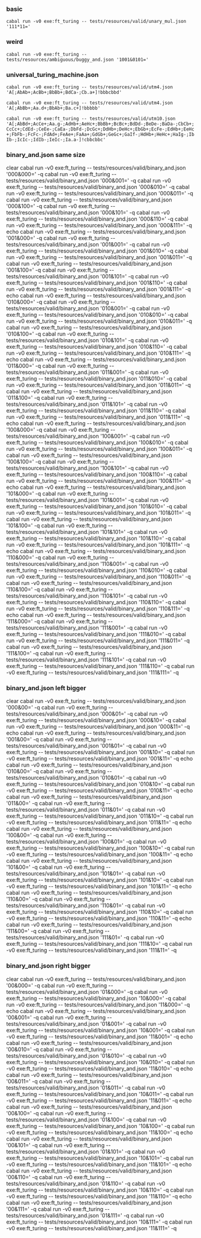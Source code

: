 ### basic

`cabal run -v0 exe:ft_turing -- tests/resources/valid/unary_mul.json '111*11='`

### weird

`cabal run -v0 exe:ft_turing -- tests/resources/ambiguous/buggy_and.json '1001&0101='`

### universal_turing_machine.json

`cabal run -v0 exe:ft_turing -- tests/resources/valid/utm4.json 'A[;AbAb+;AcBb+;BbBb+;BdCa-;Cb.a+]!bbbcbbd'`

`cabal run -v0 exe:ft_turing -- tests/resources/valid/utm4.json 'A[;AbBb+;Aa.d+;BbAb+;Ba.c+]!bbbbb'`

`cabal run -v0 exe:ft_turing -- tests/resources/valid/utm10.json 'A[;AbBd+;AcCe+;Aa.g-;AdHb+;AeHc+;BbBb+;BcBc+;BdDd-;BeDe-;BaDa-;CbCb+;CcCc+;CdEd-;CeEe-;CaEa-;DbFd-;DcGc+;DdHb+;DeHc+;EbGb+;EcFe-;EdHb+;EeHc+;FbFb-;FcFc-;FdAd+;FeAe+;FaAa+;GdGb+;GeGc+;GaIf-;HdHb+;HeHc+;HaIg-;IbIb-;IcIc-;IdIb-;IeIc-;Ia.a-]!cbbcbbc'`

### binary_and.json same size

clear
cabal run -v0 exe:ft_turing -- tests/resources/valid/binary_and.json '000&000=' -q
cabal run -v0 exe:ft_turing -- tests/resources/valid/binary_and.json '000&001=' -q
cabal run -v0 exe:ft_turing -- tests/resources/valid/binary_and.json '000&010=' -q
cabal run -v0 exe:ft_turing -- tests/resources/valid/binary_and.json '000&011=' -q
cabal run -v0 exe:ft_turing -- tests/resources/valid/binary_and.json '000&100=' -q
cabal run -v0 exe:ft_turing -- tests/resources/valid/binary_and.json '000&101=' -q
cabal run -v0 exe:ft_turing -- tests/resources/valid/binary_and.json '000&110=' -q
cabal run -v0 exe:ft_turing -- tests/resources/valid/binary_and.json '000&111=' -q
echo
cabal run -v0 exe:ft_turing -- tests/resources/valid/binary_and.json '001&000=' -q
cabal run -v0 exe:ft_turing -- tests/resources/valid/binary_and.json '001&001=' -q
cabal run -v0 exe:ft_turing -- tests/resources/valid/binary_and.json '001&010=' -q
cabal run -v0 exe:ft_turing -- tests/resources/valid/binary_and.json '001&011=' -q
cabal run -v0 exe:ft_turing -- tests/resources/valid/binary_and.json '001&100=' -q
cabal run -v0 exe:ft_turing -- tests/resources/valid/binary_and.json '001&101=' -q
cabal run -v0 exe:ft_turing -- tests/resources/valid/binary_and.json '001&110=' -q
cabal run -v0 exe:ft_turing -- tests/resources/valid/binary_and.json '001&111=' -q
echo
cabal run -v0 exe:ft_turing -- tests/resources/valid/binary_and.json '010&000=' -q
cabal run -v0 exe:ft_turing -- tests/resources/valid/binary_and.json '010&001=' -q
cabal run -v0 exe:ft_turing -- tests/resources/valid/binary_and.json '010&010=' -q
cabal run -v0 exe:ft_turing -- tests/resources/valid/binary_and.json '010&011=' -q
cabal run -v0 exe:ft_turing -- tests/resources/valid/binary_and.json '010&100=' -q
cabal run -v0 exe:ft_turing -- tests/resources/valid/binary_and.json '010&101=' -q
cabal run -v0 exe:ft_turing -- tests/resources/valid/binary_and.json '010&110=' -q
cabal run -v0 exe:ft_turing -- tests/resources/valid/binary_and.json '010&111=' -q
echo
cabal run -v0 exe:ft_turing -- tests/resources/valid/binary_and.json '011&000=' -q
cabal run -v0 exe:ft_turing -- tests/resources/valid/binary_and.json '011&001=' -q
cabal run -v0 exe:ft_turing -- tests/resources/valid/binary_and.json '011&010=' -q
cabal run -v0 exe:ft_turing -- tests/resources/valid/binary_and.json '011&011=' -q
cabal run -v0 exe:ft_turing -- tests/resources/valid/binary_and.json '011&100=' -q
cabal run -v0 exe:ft_turing -- tests/resources/valid/binary_and.json '011&101=' -q
cabal run -v0 exe:ft_turing -- tests/resources/valid/binary_and.json '011&110=' -q
cabal run -v0 exe:ft_turing -- tests/resources/valid/binary_and.json '011&111=' -q
echo
cabal run -v0 exe:ft_turing -- tests/resources/valid/binary_and.json '100&000=' -q
cabal run -v0 exe:ft_turing -- tests/resources/valid/binary_and.json '100&001=' -q
cabal run -v0 exe:ft_turing -- tests/resources/valid/binary_and.json '100&010=' -q
cabal run -v0 exe:ft_turing -- tests/resources/valid/binary_and.json '100&011=' -q
cabal run -v0 exe:ft_turing -- tests/resources/valid/binary_and.json '100&100=' -q
cabal run -v0 exe:ft_turing -- tests/resources/valid/binary_and.json '100&101=' -q
cabal run -v0 exe:ft_turing -- tests/resources/valid/binary_and.json '100&110=' -q
cabal run -v0 exe:ft_turing -- tests/resources/valid/binary_and.json '100&111=' -q
echo
cabal run -v0 exe:ft_turing -- tests/resources/valid/binary_and.json '101&000=' -q
cabal run -v0 exe:ft_turing -- tests/resources/valid/binary_and.json '101&001=' -q
cabal run -v0 exe:ft_turing -- tests/resources/valid/binary_and.json '101&010=' -q
cabal run -v0 exe:ft_turing -- tests/resources/valid/binary_and.json '101&011=' -q
cabal run -v0 exe:ft_turing -- tests/resources/valid/binary_and.json '101&100=' -q
cabal run -v0 exe:ft_turing -- tests/resources/valid/binary_and.json '101&101=' -q
cabal run -v0 exe:ft_turing -- tests/resources/valid/binary_and.json '101&110=' -q
cabal run -v0 exe:ft_turing -- tests/resources/valid/binary_and.json '101&111=' -q
echo
cabal run -v0 exe:ft_turing -- tests/resources/valid/binary_and.json '110&000=' -q
cabal run -v0 exe:ft_turing -- tests/resources/valid/binary_and.json '110&001=' -q
cabal run -v0 exe:ft_turing -- tests/resources/valid/binary_and.json '110&010=' -q
cabal run -v0 exe:ft_turing -- tests/resources/valid/binary_and.json '110&011=' -q
cabal run -v0 exe:ft_turing -- tests/resources/valid/binary_and.json '110&100=' -q
cabal run -v0 exe:ft_turing -- tests/resources/valid/binary_and.json '110&101=' -q
cabal run -v0 exe:ft_turing -- tests/resources/valid/binary_and.json '110&110=' -q
cabal run -v0 exe:ft_turing -- tests/resources/valid/binary_and.json '110&111=' -q
echo
cabal run -v0 exe:ft_turing -- tests/resources/valid/binary_and.json '111&000=' -q
cabal run -v0 exe:ft_turing -- tests/resources/valid/binary_and.json '111&001=' -q
cabal run -v0 exe:ft_turing -- tests/resources/valid/binary_and.json '111&010=' -q
cabal run -v0 exe:ft_turing -- tests/resources/valid/binary_and.json '111&011=' -q
cabal run -v0 exe:ft_turing -- tests/resources/valid/binary_and.json '111&100=' -q
cabal run -v0 exe:ft_turing -- tests/resources/valid/binary_and.json '111&101=' -q
cabal run -v0 exe:ft_turing -- tests/resources/valid/binary_and.json '111&110=' -q
cabal run -v0 exe:ft_turing -- tests/resources/valid/binary_and.json '111&111=' -q

### binary_and.json left bigger

clear
cabal run -v0 exe:ft_turing -- tests/resources/valid/binary_and.json '000&00=' -q
cabal run -v0 exe:ft_turing -- tests/resources/valid/binary_and.json '000&01=' -q
cabal run -v0 exe:ft_turing -- tests/resources/valid/binary_and.json '000&10=' -q
cabal run -v0 exe:ft_turing -- tests/resources/valid/binary_and.json '000&11=' -q
echo
cabal run -v0 exe:ft_turing -- tests/resources/valid/binary_and.json '001&00=' -q
cabal run -v0 exe:ft_turing -- tests/resources/valid/binary_and.json '001&01=' -q
cabal run -v0 exe:ft_turing -- tests/resources/valid/binary_and.json '001&10=' -q
cabal run -v0 exe:ft_turing -- tests/resources/valid/binary_and.json '001&11=' -q
echo
cabal run -v0 exe:ft_turing -- tests/resources/valid/binary_and.json '010&00=' -q
cabal run -v0 exe:ft_turing -- tests/resources/valid/binary_and.json '010&01=' -q
cabal run -v0 exe:ft_turing -- tests/resources/valid/binary_and.json '010&10=' -q
cabal run -v0 exe:ft_turing -- tests/resources/valid/binary_and.json '010&11=' -q
echo
cabal run -v0 exe:ft_turing -- tests/resources/valid/binary_and.json '011&00=' -q
cabal run -v0 exe:ft_turing -- tests/resources/valid/binary_and.json '011&01=' -q
cabal run -v0 exe:ft_turing -- tests/resources/valid/binary_and.json '011&10=' -q
cabal run -v0 exe:ft_turing -- tests/resources/valid/binary_and.json '011&11=' -q
echo
cabal run -v0 exe:ft_turing -- tests/resources/valid/binary_and.json '100&00=' -q
cabal run -v0 exe:ft_turing -- tests/resources/valid/binary_and.json '100&01=' -q
cabal run -v0 exe:ft_turing -- tests/resources/valid/binary_and.json '100&10=' -q
cabal run -v0 exe:ft_turing -- tests/resources/valid/binary_and.json '100&11=' -q
echo
cabal run -v0 exe:ft_turing -- tests/resources/valid/binary_and.json '101&00=' -q
cabal run -v0 exe:ft_turing -- tests/resources/valid/binary_and.json '101&01=' -q
cabal run -v0 exe:ft_turing -- tests/resources/valid/binary_and.json '101&10=' -q
cabal run -v0 exe:ft_turing -- tests/resources/valid/binary_and.json '101&11=' -q
echo
cabal run -v0 exe:ft_turing -- tests/resources/valid/binary_and.json '110&00=' -q
cabal run -v0 exe:ft_turing -- tests/resources/valid/binary_and.json '110&01=' -q
cabal run -v0 exe:ft_turing -- tests/resources/valid/binary_and.json '110&10=' -q
cabal run -v0 exe:ft_turing -- tests/resources/valid/binary_and.json '110&11=' -q
echo
cabal run -v0 exe:ft_turing -- tests/resources/valid/binary_and.json '111&00=' -q
cabal run -v0 exe:ft_turing -- tests/resources/valid/binary_and.json '111&01=' -q
cabal run -v0 exe:ft_turing -- tests/resources/valid/binary_and.json '111&10=' -q
cabal run -v0 exe:ft_turing -- tests/resources/valid/binary_and.json '111&11=' -q

### binary_and.json right bigger

clear
cabal run -v0 exe:ft_turing -- tests/resources/valid/binary_and.json '00&000=' -q
cabal run -v0 exe:ft_turing -- tests/resources/valid/binary_and.json '01&000=' -q
cabal run -v0 exe:ft_turing -- tests/resources/valid/binary_and.json '10&000=' -q
cabal run -v0 exe:ft_turing -- tests/resources/valid/binary_and.json '11&000=' -q
echo
cabal run -v0 exe:ft_turing -- tests/resources/valid/binary_and.json '00&001=' -q
cabal run -v0 exe:ft_turing -- tests/resources/valid/binary_and.json '01&001=' -q
cabal run -v0 exe:ft_turing -- tests/resources/valid/binary_and.json '10&001=' -q
cabal run -v0 exe:ft_turing -- tests/resources/valid/binary_and.json '11&001=' -q
echo
cabal run -v0 exe:ft_turing -- tests/resources/valid/binary_and.json '00&010=' -q
cabal run -v0 exe:ft_turing -- tests/resources/valid/binary_and.json '01&010=' -q
cabal run -v0 exe:ft_turing -- tests/resources/valid/binary_and.json '10&010=' -q
cabal run -v0 exe:ft_turing -- tests/resources/valid/binary_and.json '11&010=' -q
echo
cabal run -v0 exe:ft_turing -- tests/resources/valid/binary_and.json '00&011=' -q
cabal run -v0 exe:ft_turing -- tests/resources/valid/binary_and.json '01&011=' -q
cabal run -v0 exe:ft_turing -- tests/resources/valid/binary_and.json '10&011=' -q
cabal run -v0 exe:ft_turing -- tests/resources/valid/binary_and.json '11&011=' -q
echo
cabal run -v0 exe:ft_turing -- tests/resources/valid/binary_and.json '00&100=' -q
cabal run -v0 exe:ft_turing -- tests/resources/valid/binary_and.json '01&100=' -q
cabal run -v0 exe:ft_turing -- tests/resources/valid/binary_and.json '10&100=' -q
cabal run -v0 exe:ft_turing -- tests/resources/valid/binary_and.json '11&100=' -q
echo
cabal run -v0 exe:ft_turing -- tests/resources/valid/binary_and.json '00&101=' -q
cabal run -v0 exe:ft_turing -- tests/resources/valid/binary_and.json '01&101=' -q
cabal run -v0 exe:ft_turing -- tests/resources/valid/binary_and.json '10&101=' -q
cabal run -v0 exe:ft_turing -- tests/resources/valid/binary_and.json '11&101=' -q
echo
cabal run -v0 exe:ft_turing -- tests/resources/valid/binary_and.json '00&110=' -q
cabal run -v0 exe:ft_turing -- tests/resources/valid/binary_and.json '01&110=' -q
cabal run -v0 exe:ft_turing -- tests/resources/valid/binary_and.json '10&110=' -q
cabal run -v0 exe:ft_turing -- tests/resources/valid/binary_and.json '11&110=' -q
echo
cabal run -v0 exe:ft_turing -- tests/resources/valid/binary_and.json '00&111=' -q
cabal run -v0 exe:ft_turing -- tests/resources/valid/binary_and.json '01&111=' -q
cabal run -v0 exe:ft_turing -- tests/resources/valid/binary_and.json '10&111=' -q
cabal run -v0 exe:ft_turing -- tests/resources/valid/binary_and.json '11&111=' -q
